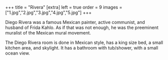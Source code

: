 +++
title = "Rivera"
[extra]
left = true
order = 9
images = ["1.jpg","2.jpg","3.jpg","4.jpg","5.jpg"]
+++

Diego Rivera was a famous Mexican painter, active communist, and husband of Frida Kahlo. As if that was not enough, he was the preeminent muralist of the Mexican mural movement.

The Diego Rivera room is done in Mexican style, has a king size bed, a small kitchen area, and skylight. It has a bathroom with tub/shower, with a small ocean view.
